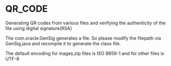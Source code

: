 
# QR_CODE
Generating QR codes from various files and verifying the authenticity of the file using digital signature(RSA)

The com.oracle.GenSig generates a file. So please modify the filepath via GenSig.java and recompile it to generate the class file.

The default encoding for inages,zip files is ISO 8859-1 and for other files is UTF-8
